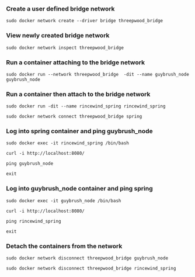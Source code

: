 ### Create a user defined bridge network
`sudo docker network create --driver bridge threepwood_bridge`
### View newly created bridge network
`sudo docker network inspect threepwood_bridge`
### Run a container attaching to the bridge network
`sudo docker run --network threepwood_bridge  -dit --name guybrush_node guybrush_node`
### Run a container then attach to the bridge network
`sudo docker run -dit --name rincewind_spring rincewind_spring`

`sudo docker network connect threepwood_bridge spring`
### Log into spring container and ping guybrush_node
`sudo docker exec -it rincewind_spring /bin/bash`

`curl -i http://localhost:8080/`

`ping guybrush_node`

`exit`
### Log into guybrush_node container and ping spring
`sudo docker exec -it guybrush_node /bin/bash`

`curl -i http://localhost:8080/`

`ping rincewind_spring`

`exit`
### Detach the containers from the network
`sudo docker network disconnect threepwood_bridge guybrush_node`

`sudo docker network disconnect threepwood_bridge rincewind_spring`
